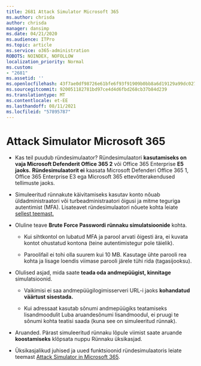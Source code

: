 ```yaml
---
title: 2681 Attack Simulator Microsoft 365
ms.author: chrisda
author: chrisda
manager: dansimp
ms.date: 04/21/2020
ms.audience: ITPro
ms.topic: article
ms.service: o365-administration
ROBOTS: NOINDEX, NOFOLLOW
localization_priority: Normal
ms.custom:
- "2681"
ms.assetid: ''
ms.openlocfilehash: 43f7ae0df98726e61bfe6f93f91909b0bb8a6d19129a99dc027e8b563bc35a6c
ms.sourcegitcommit: 920051182781bd97ce4d4d6fbd268cb37b84d239
ms.translationtype: MT
ms.contentlocale: et-EE
ms.lasthandoff: 08/11/2021
ms.locfileid: "57895787"
---
```

# <a name="attack-simulator-in-microsoft-365"></a>Attack Simulator Microsoft 365

- Kas teil puudub ründesimulaator? Ründesimulaatori **kasutamiseks on vaja Microsoft Defenderit Office 365 2** või Office 365 Enterprise **E5 jaoks.** **Ründesimulaatorit ei** kaasata Microsoft Defenderi Office 365 1, Office 365 Enterprise E3 ega Microsoft 365 ettevõtterakendused tellimuste jaoks.

- Simuleeritud rünnakute käivitamiseks kasutav konto nõuab üldadministraatori või turbeadministraatori õigusi ja mitme teguriga autentimist (MFA). Lisateavet ründesimulaatori nõuete kohta leiate [sellest teemast.](https://docs.microsoft.com/microsoft-365/security/office-365-security/attack-simulator)

- Oluline teave **Brute Force Passwordi rünnaku simulatsioonide** kohta.

  - Kui sihtkontol on lubatud MFA ja parool arvati õigesti ära, ei kuvata kontot ohustatud kontona (teine autentimistegur pole täielik).

  - Paroolifail ei tohi olla suurem kui 10 MB. Kasutage ühte parooli rea kohta ja lisage loendis viimase parooli järele tühi rida (tagasijooksu).

- Olulised asjad, mida saate **teada oda andmepüügist, kinnitage** simulatsioonid.

  - Vaikimisi ei saa andmepüügilogimisserveri URL-i jaoks **kohandatud väärtust sisestada.**

  - Kui adressaat kasutab [](https://docs.microsoft.com/microsoft-365/security/office-365-security/enable-the-report-message-add-in) sõnumi andmepüügiks teatamiseks lisandmoodulit Luba aruandesõnumi lisandmoodul, ei pruugi te sõnumi kohta teatisi saada (kuna see on simuleeritud rünnak).

- Aruanded. Pärast simuleeritud rünnaku lõpule viimist saate aruande **koostamiseks** klõpsata nuppu Rünnaku üksikasjad.

- Üksikasjalikud juhised ja uued funktsioonid ründesimulaatoris leiate teemast [Attack Simulator in Microsoft 365](https://docs.microsoft.com/microsoft-365/security/office-365-security/attack-simulator).
